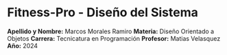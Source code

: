 # Fitness-Pro - Diseño del Sistema
**Apellido y Nombre:** Marcos Morales Ramiro
**Materia:** Diseño Orientado a Objetos
**Carrera:** Tecnicatura en Programación
**Profesor:** Matias Velasquez
**Año:** 2024
